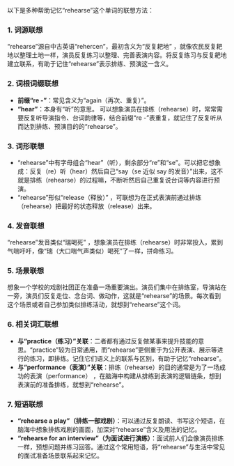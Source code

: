 以下是多种帮助记忆“rehearse”这个单词的联想方法：
### 1. 词源联想
“rehearse”源自中古英语“rehercen”，最初含义为“反复耙地” ，就像农民反复耙地以整理土地一样，演员反复练习以整理、完善表演内容。将反复练习与反复耙地建立联系，有助于记住“rehearse”表示排练、预演这一含义。 

### 2. 词根词缀联想
- **前缀“re -”**：常见含义为“again（再次、重复）”。
- **“hear”**：本身有“听”的意思。 可以想象演员在排练（rehearse）时，常常需要反复听导演指令、台词韵律等，结合前缀“re -”表重复，就记住了反复听从而达到排练、预演目的的“rehearse”。 

### 3. 词形联想
 - “rehearse”中有字母组合“hear”（听），剩余部分“re”和“se”。可以把它想象成：反复（re）听（hear）然后自己“say（se 近似 say 的发音）”出来，这不就是排练（rehearse）的过程嘛，不断听然后自己重复说台词等内容进行预演。
 - “rehearse”形似“release（释放）” ，可联想为在正式表演前通过排练（rehearse）把最好的状态释放（release）出来。 

### 4. 发音联想
“rehearse”发音类似“瑞喝死” ，想象演员在排练（rehearse）时非常投入，累到气喘吁吁，像“瑞（大口喘气声类似）喝死”了一样，拼命练习。 

### 5. 场景联想
想象一个学校的戏剧社团正在准备一场重要演出。演员们集中在排练室，导演站在一旁，演员们反复走位、念台词、做动作，这就是“rehearse”的场景。每次看到这个场景或者自己参加类似排练活动，就想到“rehearse”这个词。 

### 6. 相关词汇联想
 - **与“practice（练习）”关联**：二者都有通过反复做某事来提升技能的意思。“practice”较为日常通用，而“rehearse”更侧重于为公开表演、展示等进行的练习，即排练。记住它们语义上的联系与区别，有助于记忆“rehearse”。 
 - **与“performance（表演）”关联**：排练（rehearse）的目的通常是为了一场成功的表演（performance） ，在脑海中构建从排练到表演的逻辑链条，想到表演前的准备排练，就想到“rehearse”。 

### 7. 短语联想
 - **“rehearse a play”（排练一部戏剧）**：可以通过反复朗读、书写这个短语，在脑海中想象排练戏剧的画面，加深对“rehearse”含义及用法的记忆。 
 - **“rehearse for an interview”（为面试进行演练）**：面试前人们会像演员排练一样，预想问题并练习回答。通过这个常用短语，将“rehearse”与生活中常见的面试准备场景联系起来记忆。 